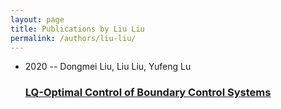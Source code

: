 ```yaml
---
layout: page
title: Publications by Liu Liu
permalink: /authors/liu-liu/
---
```


<ul class="post-list">
<li><span class='post-meta'>2020 -- Dongmei Liu, Liu Liu, Yufeng Lu</span><h3><a class='post-link' href='../../lq-optimal-control-of-boundary-control-systems'>LQ-Optimal Control of Boundary Control Systems</a></h3></li>

</ul>
